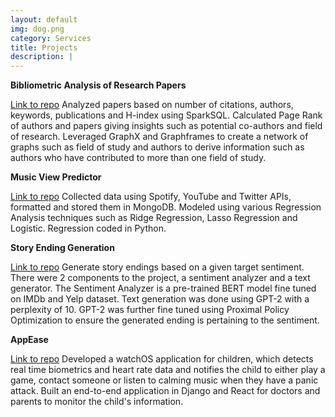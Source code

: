```yaml
---
layout: default
img: dog.png
category: Services
title: Projects
description: |
---
```


<b>Bibliometric Analysis of Research Papers</b>

[Link to repo](https://github.com/NandhithaR/ResearchPaperAnalysis)
Analyzed papers based on number of citations, authors, keywords, publications and H-index using SparkSQL.
Calculated Page Rank of authors and papers giving insights such as potential co-authors and field of research.
Leveraged GraphX and Graphframes to create a network of graphs such as field of study and authors to derive
information such as authors who have contributed to more than one field of study.

<b>Music View Predictor</b>

[Link to repo](https://github.com/NandhithaR/MusicViewPredictor)
Collected data using Spotify, YouTube and Twitter APIs, formatted and stored them in MongoDB.
Modeled using various Regression Analysis techniques such as Ridge Regression, Lasso Regression and Logistic.
Regression coded in Python.

<b>Story Ending Generation</b>

[Link to repo](https://github.com/srish-bhargava/myStoryEnding)
Generate story endings based on a given target sentiment.
There were 2 components to the project, a sentiment analyzer and a text generator.
The Sentiment Analyzer is a pre-trained BERT model fine tuned on IMDb and Yelp dataset.
Text generation was done using GPT-2 with a perplexity of 10.
GPT-2 was further fine tuned using Proximal Policy Optimization to ensure the generated ending is pertaining to the sentiment.

<b>AppEase</b>

[Link to repo](https://github.com/vidit23/AppEase)
Developed a watchOS application for children, which detects real time biometrics and heart rate data and notifies the child to either 
play a game, contact someone or listen to calming music when they have a panic attack.
Built an end-to-end application in Django and React for doctors and parents to monitor the child's information.